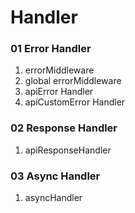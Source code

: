 # Handler

### 01 Error Handler

1. errorMiddleware
2. global errorMiddleware
3. apiError Handler
4. apiCustomError Handler

### 02 Response Handler

1. apiResponseHandler

### 03 Async Handler

1. asyncHandler
